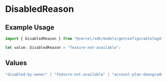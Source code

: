 # DisabledReason

## Example Usage

```typescript
import { DisabledReason } from "@vercel/sdk/models/getconfigurablelogdrainop.js";

let value: DisabledReason = "feature-not-available";
```

## Values

```typescript
"disabled-by-owner" | "feature-not-available" | "account-plan-downgrade" | "disabled-by-admin"
```